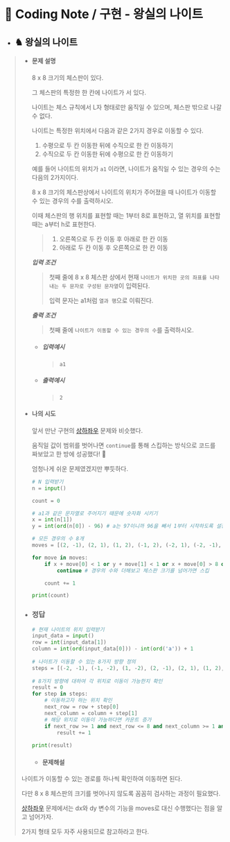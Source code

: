 # 📒 Coding Note / 구현 - 왕실의 나이트



- ##  ♞ 왕실의 나이트

> + #### 문제 설명
>
>   8 x 8 크기의 체스판이 있다.
>
>   그 체스판의 특정한 한 칸에 나이트가 서 있다.
>
>   나이트는 체스 규칙에서 L자 형태로만 움직일 수 있으며, 체스판 밖으로 나갈 수 없다.
>
>   나이트는 특정한 위치에서 다음과 같은 2가지 경우로 이동할 수 있다.
>
>   1. 수평으로 두 칸 이동한 뒤에 수직으로 한 칸 이동하기
>   2. 수직으로 두 칸 이동한 뒤에 수평으로 한 칸 이동하기
>
>   
>
>   예를 들어 나이트의 위치가 `a1` 이라면, 나이트가 움직일 수 있는 경우의 수는 다음의 2가지이다.
>
>   8 x 8 크기의 체스판상에서 나이트의 위치가 주어졌을 때 나이트가 이동할 수 있는 경우의 수를 출력하시오.
>
>   이때 체스판의 행 위치를 표현할 때는 1부터 8로 표현하고, 열 위치를 표현할 때는 a부터 h로 표현한다.
>
>   > 1. 오른쪽으로 두 칸 이동 후 아래로 한 칸 이동
>   > 2. 아래로 두 칸 이동 후 오른쪽으로 한 칸 이동
>
> 
>
>   ***입력 조건***
>
>   > 첫째 줄에 8 x 8 체스판 상에서 현재 `나이트가 위치한 곳의 좌표를 나타내는 두 문자로 구성된 문자열`이 입력된다.
>   >
>   > 입력 문자는 a1처럼 `열과 행`으로 이뤄진다.
>
> 
>
>   ***출력 조건***
>
>   > 첫째 줄에 `나이트가 이동할 수 있는 경우의 수`를 출력하시오.
>
> 
>
>   - ##### 입력예시
>
>     > `a1`
>
>   - ##### 출력예시
>
>     > `2`
>
> 
>
> + #### 나의 시도
>
>   앞서 만난 구현의 [상하좌우](../상하좌우) 문제와 비슷했다. 
>
>   움직일 값이 범위를 벗어나면 `continue`를 통해 스킵하는 방식으로 코드를 짜보았고 한 방에 성공했다! 🤣
>
>   엄청나게 쉬운 문제였겠지만 뿌듯하다.
>
>   ``` python
>   # N 입력받기
>   n = input()
>   
>   count = 0
>   
>   # a1과 같은 문자열로 주어지기 때문에 숫자화 시키기
>   x = int(n[1])
>   y = int(ord(n[0]) - 96) # a는 97이니까 96을 빼서 1부터 시작하도록 설정
>   
>   # 모든 경우의 수 8개
>   moves = [(2, -1), (2, 1), (1, 2), (-1, 2), (-2, 1), (-2, -1), (-1, -2), (1, -2)]
>   
>   for move in moves:
>       if x + move[0] < 1 or y + move[1] < 1 or x + move[0] > 8 or y + move[1] > 8:
>           continue # 경우의 수와 더해보고 체스판 크기를 넘어가면 스킵
>   
>       count += 1
>   
>   print(count)
>   ```
>
>   
> + ### 정답
>
>   ``` python
>   # 현재 나이트의 위치 입력받기
>   input_data = input()
>   row = int(input_data[1])
>   column = int(ord(input_data[0])) - int(ord('a')) + 1
>  
>   # 나이트가 이동할 수 있는 8가지 방향 정의
>   steps = [(-2, -1), (-1, -2), (1, -2), (2, -1), (2, 1), (1, 2), (-1, 2), (-2, 1)]
>     
>   # 8가지 방향에 대하여 각 위치로 이동이 가능한지 확인
>   result = 0
>   for step in steps:
>       # 이동하고자 하는 위치 확인
>       next_row = row + step[0]
>       next_column = column + step[1]
>       # 해당 위치로 이동이 가능하다면 카운트 증가
>       if next_row >= 1 and next_row <= 8 and next_column >= 1 and next_column <= 8:
>           result += 1
>     
>   print(result)
>   ```
>   
>   
>   + #### 문제해설
> 
>  나이트가 이동할 수 있는 경로를 하나씩 확인하여 이동하면 된다.
> 
>  다만 8 x 8 체스판의 크기를 벗어나지 않도록 꼼꼼히 검사하는 과정이 필요했다.
> 
>  [상하좌우](../상하좌우) 문제에서는 dx와 dy 변수의 기능을 moves로 대신 수행했다는 점을 알고 넘어가자.
> 
>  2가지 형태 모두 자주 사용되므로 참고하라고 한다.



​		